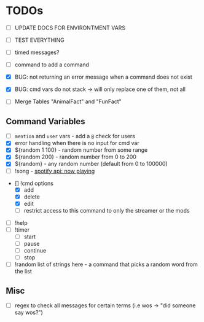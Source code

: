 # TODOs

- [ ] UPDATE DOCS FOR ENVIRONTMENT VARS

- [ ] TEST EVERYTHING
- [ ] timed messages?
- [ ] command to add a command
- [x] BUG: not returning an error message when a command does not exist
- [x] BUG: cmd vars do not stack -> will only replace one of them, not all
- [ ] Merge Tables "AnimalFact" and "FunFact"

## Command Variables
- [ ] `mention` and `user` vars - add a `@` check for users
- [x] error handling when there is no input for cmd var
- [x] ${random 1 100} - random number from some range
- [x] ${random 200} - random number from 0 to 200
- [x] ${random} - any random number (default from 0 to 100000)
- [ ] !song - [spotify api: now playing](https://developer.spotify.com/documentation/web-api/reference/#/operations/get-the-users-currently-playing-track)
- [] !cmd options
    - [x] add
    - [x] delete
    - [x] edit
    - [ ] restrict access to this command to only the streamer or the mods
- [ ] !help
- [ ] !timer
    - [ ] start
    - [ ] pause
    - [ ] continue
    - [ ] stop
- [ ] !random list of strings here  - a command that picks a random word from the list

## Misc
- [ ] regex to check all messages for certain terms (i.e wos -> "did someone say wos?")
